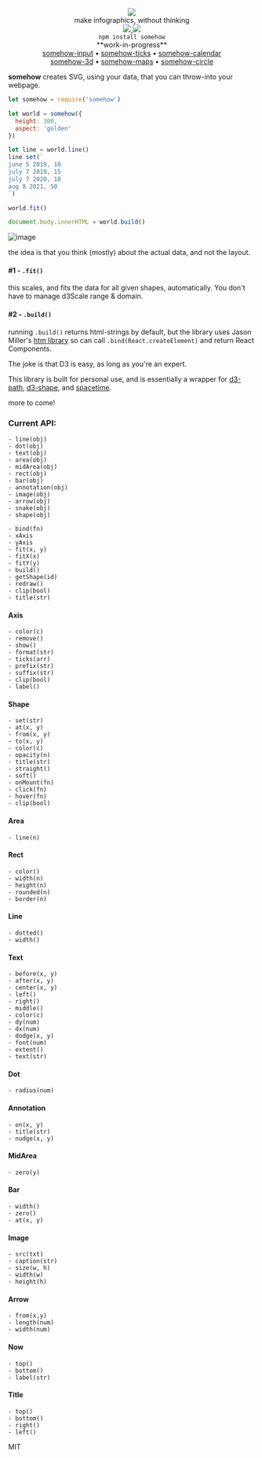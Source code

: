 <div align="center">
  <img src="https://cloud.githubusercontent.com/assets/399657/23590290/ede73772-01aa-11e7-8915-181ef21027bc.png" />
  <div>make infographics, without thinking</div>

  <a href="https://npmjs.org/package/somehow">
    <img src="https://img.shields.io/npm/v/somehow.svg?style=flat-square" />
  </a>
  <a href="https://unpkg.com/somehow">
    <img src="https://badge-size.herokuapp.com/spencermountain/somehow/master/builds/somehow.min.js" />
  </a>
  <!-- <a href="https://nodejs.org/api/documentation.html#documentation_stability_index">
    <img src="https://img.shields.io/badge/stability-stable-green.svg?style=flat-square" />
  </a>
  <a href="https://www.codacy.com/app/spencerkelly86/efrt">
    <img src="https://api.codacy.com/project/badge/grade/fc03e2761c8c471c8f84141abf2704de" />
  </a>
  <a href="https://www.codacy.com/app/spencerkelly86/efrt">
    <img src="https://api.codacy.com/project/badge/Coverage/fc03e2761c8c471c8f84141abf2704de" />
  </a> -->
</div>

<div align="center">
  <code>npm install somehow</code>
</div>
<div align="center">
**work-in-progress**
</div>

<div align="center">
    <a href="https://github.com/spencermountain/somehow-input">somehow-input</a>
  • <a href="https://github.com/spencermountain/somehow-ticks">somehow-ticks</a>
  • <a href="https://github.com/spencermountain/somehow-calendar">somehow-calendar</a>
</div>
<div align="center">
    <a href="https://github.com/spencermountain/somehow-3d">somehow-3d</a>
  • <a href="https://github.com/spencermountain/somehow-maps">somehow-maps</a>
  • <a href="https://github.com/spencermountain/somehow-circle">somehow-circle</a>
</div>

**somehow** creates SVG, using your data, that you can throw-into your webpage.

```js
let somehow = require('somehow')

let world = somehow({
  height: 300,
  aspect: 'golden'
})

let line = world.line()
line.set(`
june 5 2019, 10
july 7 2019, 15
july 7 2020, 18
aug 8 2021, 50
`)

world.fit()

document.body.innerHTML = world.build()
```

![image](https://user-images.githubusercontent.com/399657/50016136-4d307a00-ff96-11e8-91f2-bbc476715ecb.png)

the idea is that you think (mostly) about the actual data, and not the layout.

#### #1 - `.fit()`
this scales, and fits the data for all given shapes, automatically. You don't have to manage d3Scale range & domain.

#### #2 - `.build()`
running `.build()` returns html-strings by default, but the library uses Jason Miller's [htm library](https://github.com/developit/htm) so can call `.bind(React.createElement)` and return React Components.


The joke is that D3 is easy, as long as you're an expert.

This library is built for personal use, and is essentially a wrapper for [d3-path](https://github.com/d3/d3-path), [d3-shape](https://github.com/d3/d3-shape), and [spacetime](https://github.com/spencermountain/spacetime).


more to come!

### Current API:
```
- line(obj)
- dot(obj)
- text(obj)
- area(obj)
- midArea(obj)
- rect(obj)
- bar(obj)
- annotation(obj)
- image(obj)
- arrow(obj)
- snake(obj)
- shape(obj)

- bind(fn)
- xAxis
- yAxis
- fit(x, y)
- fitX(x)
- fitY(y)
- build()
- getShape(id)
- redraw()
- clip(bool)
- title(str)
```
#### Axis
```
- color(c)
- remove()
- show()
- format(str)
- ticks(arr)
- prefix(str)
- suffix(str)
- clip(bool)
- label()
```

#### Shape
```
- set(str)
- at(x, y)
- from(x, y)
- to(x, y)
- color(c)
- opacity(n)
- title(str)
- straight()
- soft()
- onMount(fn)
- click(fn)
- hover(fn)
- clip(bool)
```
#### Area
```
- line(n)
```
#### Rect
```
- color()
- width(n)
- height(n)
- rounded(n)
- border(n)
```
#### Line
```
- dotted()
- width()
```
#### Text
```
- before(x, y)
- after(x, y)
- center(x, y)
- left()
- right()
- middle()
- color(c)
- dy(num)
- dx(num)
- dodge(x, y)
- font(num)
- extent()
- text(str)
```
#### Dot
```
- radius(num)
```
#### Annotation
```
- on(x, y)
- title(str)
- nudge(x, y)
```
#### MidArea
```
- zero(y)
```
#### Bar
```
- width()
- zero()
- at(x, y)
```
#### Image
```
- src(txt)
- caption(str)
- size(w, h)
- width(w)
- height(h)
```
#### Arrow
```
- from(x,y)
- length(num)
- width(num)
```

#### Now
```
- top()
- bottom()
- label(str)
```
#### Title
```
- top()
- bottom()
- right()
- left()
```

MIT
